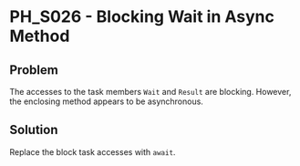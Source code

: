 # PH_S026 - Blocking Wait in Async Method

## Problem

The accesses to the task members `Wait` and `Result` are blocking. However, the enclosing method appears to be asynchronous.

## Solution

Replace the block task accesses with `await`.
